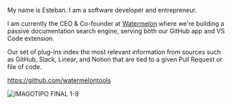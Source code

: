 My name is Esteban. I am a software developer and entrepreneur. 

I am currently the CEO & Co-founder at [Watermelon](https://www.watermelontools.com/) where we're building a passive documentation search engine, serving both our GitHub app and VS Code extension. 

Our set of plug-ins index the most relevant information from sources such as GitHub, Slack, Linear, and Notion that are tied to a given Pull Request or file of code.  

https://github.com/watermelontools

![IMAGOTIPO FINAL 1-8](https://github.com/baristaGeek/baristaGeek/assets/8325094/1cac120b-ffd7-41eb-ac93-c835b44f8757)
